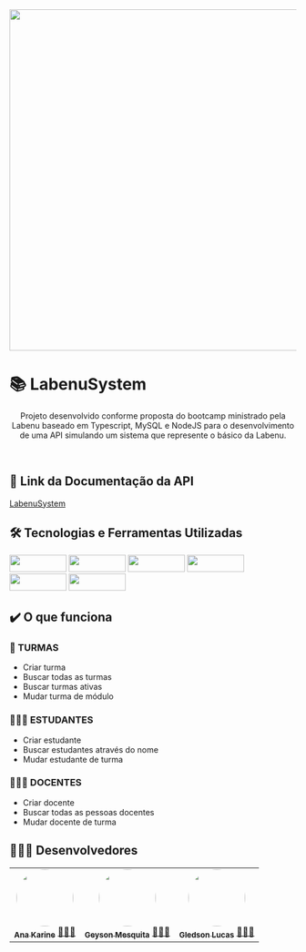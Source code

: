 <div align="center"><img width="600px" src="https://user-images.githubusercontent.com/94838711/164776713-b8cc2a9c-7987-4bf6-b272-5387124e803f.jpg" /> 
</div>

# 📚 LabenuSystem

<p align="center"> Projeto desenvolvido conforme proposta do bootcamp ministrado pela Labenu baseado em Typescript, MySQL e NodeJS para o desenvolvimento de uma API simulando um sistema que represente o básico da Labenu. <p/>

<br/>

## :link: Link da Documentação da API</h2>
 <a href="https://documenter.getpostman.com/view/19301119/UyrAFcic">LabenuSystem</a>

## 🛠 Tecnologias e Ferramentas Utilizadas</h2>

<div >
  <img width="100px" height="30px" src="https://img.shields.io/badge/Node.js-43853D?style=for-the-badge&logo=node.js&logoColor=white" />
  <img  width="100px" height="30px"  src="https://img.shields.io/badge/TypeScript-007ACC?style=for-the-badge&logo=typescript&logoColor=white" />
  <img  width="100px" height="30px"  src="https://img.shields.io/badge/Express.js-404D59?style=for-the-badge" />
  <img  width="100px" height="30px"  src="https://img.shields.io/badge/MySQL-00000F?style=for-the-badge&logo=mysql&logoColor=white" />
  <img  width="100px" height="30px"  src="https://user-images.githubusercontent.com/94838711/164778963-48a3d871-71b3-4c83-b32f-1d06da06805d.png" />
  <img  width="100px" height="30px"  src="https://user-images.githubusercontent.com/94838711/164778854-a9c79e53-5a21-4a6f-928e-e4cedc3ed348.jpeg" />
</div>


## :heavy_check_mark: O que funciona
<h3> 🔖 TURMAS</h3>

* Criar turma
* Buscar todas as turmas
* Buscar turmas ativas
* Mudar turma de módulo

<h3>👩🏻‍🎓 ESTUDANTES</h3>

* Criar estudante
* Buscar estudantes através do nome
* Mudar estudante de turma

<h3>🧑🏽‍🏫 DOCENTES</h3>

* Criar docente
* Buscar todas as pessoas docentes
* Mudar docente de turma
  
<h2 >👷🏼‍♂️ Desenvolvedores</h2>

<table> 
<tr>
 
 <td align="center"><a href="https://github.com/future4code/vaughan-Ana-Silva"><img style="border-radius: 50%" src="https://user-images.githubusercontent.com/94838711/158080211-ef52ad45-7600-4479-998b-f6c423de7576.png" width="100px" alt=""/>
 <br />
 <sub><b>Ana Karine</b></sub></a> <a href="https://github.com/future4code/vaughan-Ana-Silva">👩🏻‍💻</a></td>
  
  <td align="center"><a href="https://github.com/future4code/vaughan-Geyson-Sousa"><img style="border-radius: 50%" src="https://user-images.githubusercontent.com/94838711/158080839-3526a9ab-2ccf-4278-bd97-6e4f8c1a424d.png" width="100px" alt=""/>
 <br />
 <sub><b>Geyson Mesquita</b></sub></a> <a href="https://github.com/future4code/vaughan-Geyson-Sousa">👨🏽‍💻</a></td>
  
  <td align="center"><a href="https://github.com/future4code/vaughan-Gledson-Souto"><img style="border-radius: 50%" src="https://user-images.githubusercontent.com/94838711/158081019-60ba355e-131e-4b30-bf9f-c6ab73ea976c.png" width="100px" alt=""/>
 <br />
 <sub><b>Gledson Lucas</b></sub></a> <a href="https://github.com/future4code/vaughan-Gledson-Souto">🧑🏻‍💻</a></td>

</tr>
</table>
